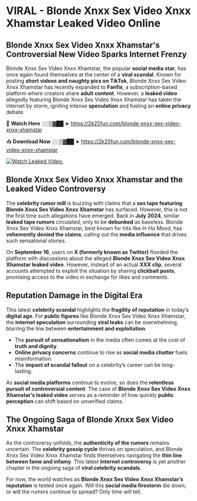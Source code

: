 # VIRAL - Blonde Xnxx Sex Video Xnxx Xhamstar Leaked Video Online

## **Blonde Xnxx Sex Video Xnxx Xhamstar's Controversial New Video Sparks Internet Frenzy**  

Blonde Xnxx Sex Video Xnxx Xhamstar, the popular **social media star**, has once again found themselves at the center of a **viral scandal**. Known for posting **short videos and naughty pics on TikTok**, Blonde Xnxx Sex Video Xnxx Xhamstar has recently expanded to **Fanfix**, a subscription-based platform where creators share **adult content**. However, a **leaked video** allegedly featuring Blonde Xnxx Sex Video Xnxx Xhamstar has taken the internet by storm, igniting intense **speculation** and fueling an **online privacy** debate.  

🔴 **Watch Here** ░░▒▓██ ➤ https://2k25fun.com/blonde-xnxx-sex-video-xnxx-xhamstar  

📥 **Download Now** ░░▒▓██ ➤ https://2k25fun.com/blonde-xnxx-sex-video-xnxx-xhamstar  

[![Watch Leaked Video.](https://miro.medium.com/v2/resize:fit:828/format:webp/1*cilzJN44JGOrTw9NJCrNHA.gif "Watch Leaked Video")](https://2k25fun.com/blonde-xnxx-sex-video-xnxx-xhamstar)

## **Blonde Xnxx Sex Video Xnxx Xhamstar and the Leaked Video Controversy**  

The **celebrity rumor mill** is buzzing with claims that a **sex tape featuring Blonde Xnxx Sex Video Xnxx Xhamstar** has surfaced. However, this is not the first time such allegations have emerged. Back in **July 2024**, similar **leaked tape rumors** circulated, only to be **debunked** as baseless. Blonde Xnxx Sex Video Xnxx Xhamstar, best known for hits like *In Ha Mood*, has **vehemently denied the claims**, calling out the **media influence** that drives such sensational stories.  

On **September 16**, users on **X (formerly known as Twitter)** flooded the platform with discussions about the alleged **Blonde Xnxx Sex Video Xnxx Xhamstar leaked video**. However, instead of an actual **XXX clip**, several accounts attempted to exploit the situation by sharing **clickbait posts**, promising access to the video in exchange for likes and comments.  

## **Reputation Damage in the Digital Era**  

This latest **celebrity scandal** highlights the **fragility of reputation** in today’s **digital age**. For **public figures** like Blonde Xnxx Sex Video Xnxx Xhamstar, the **internet speculation** surrounding **viral leaks** can be overwhelming, blurring the line between **entertainment and exploitation**.  

- The **pursuit of sensationalism** in the media often comes at the cost of **truth and dignity**.  
- **Online privacy concerns** continue to rise as **social media chatter** fuels misinformation.  
- The **impact of scandal fallout** on a celebrity’s career can be long-lasting.  

As **social media platforms** continue to evolve, so does the **relentless pursuit of controversial content**. The case of **Blonde Xnxx Sex Video Xnxx Xhamstar’s leaked video** serves as a reminder of how quickly **public perception** can shift based on unverified claims.  

## **The Ongoing Saga of Blonde Xnxx Sex Video Xnxx Xhamstar**  

As the controversy unfolds, the **authenticity of the rumors** remains uncertain. The **celebrity gossip cycle** thrives on speculation, and Blonde Xnxx Sex Video Xnxx Xhamstar finds themselves navigating the **thin line between fame and infamy**. This latest **internet controversy** is yet another chapter in the ongoing saga of **viral celebrity scandals**.  

For now, the world watches as **Blonde Xnxx Sex Video Xnxx Xhamstar’s reputation** is tested once again. Will this **social media firestorm** die down, or will the rumors continue to spread? Only time will tell.